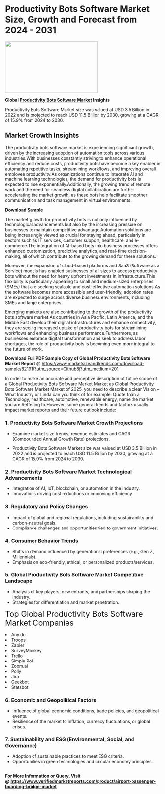 <H1>Productivity Bots Software Market Size, Growth and Forecast from 2024 - 2031</H1><img class="aligncenter size-medium wp-image-584254" src="https://thirdeyenews.in/wp-content/uploads/2024/09/Global-Market-Research-300x168.jpeg" alt="" width="300" height="168" /><p><strong>Global&nbsp;<a href="https://www.marketsizeandtrends.com/download-sample/82191/?utm_source=Github8j?utm_medium=201">Productivity Bots Software Market</a> Insights</strong></p><p>Productivity Bots Software Market size was valued at USD 3.5 Billion in 2022 and is projected to reach USD 11.5 Billion by 2030, growing at a CAGR of 15.9% from 2024 to 2030.</p><p><h2>Market Growth Insights</h2> <p>The productivity bots software market is experiencing significant growth, driven by the increasing adoption of automation tools across various industries.With businesses constantly striving to enhance operational efficiency and reduce costs, productivity bots have become a key enabler in automating repetitive tasks, streamlining workflows, and improving overall employee productivity.As organizations continue to integrate AI and machine learning technologies, the demand for productivity bots is expected to rise exponentially.Additionally, the growing trend of remote work and the need for seamless digital collaboration are further accelerating the market growth, as these bots help facilitate smoother communication and task management in virtual environments.</p> <p><strong>Download Sample</strong></p> <p>The market growth for productivity bots is not only influenced by technological advancements but also by the increasing pressure on businesses to maintain competitive advantage.Automation solutions are being increasingly viewed as crucial for staying ahead, particularly in sectors such as IT services, customer support, healthcare, and e-commerce.The integration of AI-based bots into business processes offers enhanced customization, predictive analytics, and real-time decision-making, all of which contribute to the growing demand for these solutions.</p> <p>Moreover, the expansion of cloud-based platforms and SaaS (Software as a Service) models has enabled businesses of all sizes to access productivity bots without the need for heavy upfront investments in infrastructure.This flexibility is particularly appealing to small and medium-sized enterprises (SMEs) that are seeking scalable and cost-effective automation solutions.As the software becomes more accessible and user-friendly, adoption rates are expected to surge across diverse business environments, including SMEs and large enterprises.</p> <p>Emerging markets are also contributing to the growth of the productivity bots software market.As countries in Asia Pacific, Latin America, and the Middle East develop their digital infrastructures and enhance connectivity, they are seeing increased uptake of productivity bots for streamlining workflows and enhancing business performance.Furthermore, as businesses embrace digital transformation and seek to address labor shortages, the role of productivity bots is becoming even more integral to the future of work.</p> <p><span class=""><strong>Download Full PDF Sample Copy of Global Productivity Bots Software Market Report</strong> @ <a href="https://www.marketsizeandtrends.com/download-sample/82191/?utm_source=Github8j?utm_medium=201" target="_blank">https://www.marketsizeandtrends.com/download-sample/82191/?utm_source=Github8j?utm_medium=201</a></span></p><p>In order to make an accurate and perceptive description of future scope of a Global&nbsp;Productivity Bots Software Market Market as Global&nbsp;Productivity Bots Software Market Market of 2025, you need to describe a clear Vision &ndash; What Industry or Linda can you think of for example: Quote from a Technology, healthcare, automotive, renewable energy, name the market you are Reffering to.However, some general trends and factors usually impact market reports and their future outlook include:</p><h3>1.&nbsp;<strong>Productivity Bots Software Market Growth Projections</strong></h3><ul><li>Examine market size trends, revenue estimates and CAGR (Compounded Annual Growth Rate) projections.</li><li><p>Productivity Bots Software Market size was valued at USD 3.5 Billion in 2022 and is projected to reach USD 11.5 Billion by 2030, growing at a CAGR of 15.9% from 2024 to 2030.</p></li></ul><h3>2.&nbsp;<strong>Productivity Bots Software Market Technological Advancements</strong></h3><ul><li>Integration of AI, IoT, blockchain, or automation in the industry.</li><li>Innovations driving cost reductions or improving efficiency.</li></ul><h3>3.&nbsp;<strong>Regulatory and Policy Changes</strong></h3><ul><li>Impact of global and regional regulations, including sustainability and carbon-neutral goals.</li><li>Compliance challenges and opportunities tied to government initiatives.</li></ul><h3>4.&nbsp;<strong>Consumer Behavior Trends</strong></h3><ul><li>Shifts in demand influenced by generational preferences (e.g., Gen Z, Millennials).</li><li>Emphasis on eco-friendly, ethical, or personalized products/services.</li></ul><h3>5.&nbsp;<strong>Global Productivity Bots Software Market Competitive Landscape</strong></h3><ul><li>Analysis of key players, new entrants, and partnerships shaping the industry.</li><li>Strategies for differentiation and market penetration.</li></ul><p data-pm-slice="1 1 []"><span style="color: inherit; font-family: inherit; font-size: 25px;">Top Global Productivity Bots Software Market Companies</span></p><div class="" data-test-id=""><p><li>Any.do</li><li> Troops</li><li> Zapier</li><li> SurveyMonkey</li><li> Trello</li><li> Simple Poll</li><li> Zoom.ai</li><li> Polly</li><li> Jira</li><li> Geekbot</li><li> Statsbot</li></p></div><h3>6.&nbsp;<strong>Economic and Geopolitical Factors</strong></h3><ul><li>Influence of global economic conditions, trade policies, and geopolitical events.</li><li>Resilience of the market to inflation, currency fluctuations, or global crises.</li></ul><h3>7.&nbsp;<strong>Sustainability and ESG (Environmental, Social, and Governance)</strong></h3><ul><li>Adoption of sustainable practices to meet ESG criteria.</li><li>Opportunities in green technologies and circular economy principles.</li></ul><h2><strong style="font-size: 14px;">For More Information or Query, Visit @&nbsp;</strong><a style="background-color: #ffffff; font-size: 14px;" href="https://www.marketsizeandtrends.com/report/productivity-bots-software-market/" target="_blank">https://www.verifiedmarketreports.com/product/airport-passenger-boarding-bridge-market</a></h2>